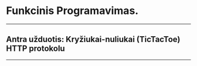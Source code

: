 # Funkcinis Programavimas. #
---
## Antra užduotis: Kryžiukai-nuliukai (TicTacToe) HTTP protokolu ##
---